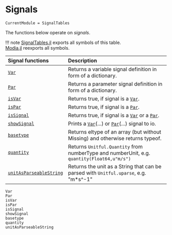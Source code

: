 # Signals

```@meta
CurrentModule = SignalTables
```

The functions below operate on *signals*.

!!! note
    [SignalTables.jl](https://github.com/ModiaSim/SignalTables.jl) exports all symbols of this table.\
    [Modia.jl](https://github.com/ModiaSim/Modia.jl) reexports all symbols.

| Signal functions                | Description                                                                                |
|:--------------------------------|:-------------------------------------------------------------------------------------------|
| [`Var`](@ref)                   | Returns a variable signal definition in form of a dictionary.                              |
| [`Par`](@ref)                   | Returns a parameter signal definition in form of a dictionary.                             |
| [`isVar`](@ref)                 | Returns true, if signal is a [`Var`](@ref).                                                |
| [`isPar`](@ref)                 | Returns true, if signal is a [`Par`](@ref).                                                |
| [`isSignal`](@ref)              | Returns true, if signal is a [`Var`](@ref) or a [`Par`](@ref).                             |
| [`showSignal`](@ref)            | Prints a [`Var`](@ref)(...) or [`Par`](@ref)(...) signal to io.                            |
| [`basetype`](@ref)              | Returns eltype of an array (but without Missing) and otherwise returns typeof.             |                                 |
| [`quantity`](@ref)              | Returns `Unitful.Quantity` from numberType and numberUnit, e.g. `quantity(Float64,u"m/s")` |
| [`unitAsParseableString`](@ref) | Returns the unit as a String that can be parsed with `Unitful.uparse`, e.g. "m*s^-1"       |

```@docs
Var
Par
isVar
isPar
isSignal
showSignal
basetype
quantity
unitAsParseableString
```
